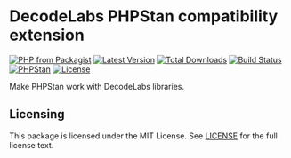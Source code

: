 # DecodeLabs PHPStan compatibility extension

[![PHP from Packagist](https://img.shields.io/packagist/php-v/decodelabs/phpstan-decodelabs?style=flat-square)](https://packagist.org/packages/decodelabs/phpstan-decodelabs)
[![Latest Version](https://img.shields.io/packagist/v/decodelabs/phpstan-decodelabs.svg?style=flat-square)](https://packagist.org/packages/decodelabs/phpstan-decodelabs)
[![Total Downloads](https://img.shields.io/packagist/dt/decodelabs/phpstan-decodelabs.svg?style=flat-square)](https://packagist.org/packages/decodelabs/phpstan-decodelabs)
[![Build Status](https://img.shields.io/travis/decodelabs/phpstan-decodelabs/develop.svg?style=flat-square)](https://travis-ci.org/decodelabs/phpstan-decodelabs)
[![PHPStan](https://img.shields.io/badge/PHPStan-enabled-44CC11.svg?longCache=true&style=flat-square)](https://github.com/phpstan/phpstan)
[![License](https://img.shields.io/packagist/l/decodelabs/phpstan-decodelabs?style=flat-square)](https://packagist.org/packages/decodelabs/phpstan-decodelabs)

Make PHPStan work with DecodeLabs libraries.

## Licensing
This package is licensed under the MIT License. See [LICENSE](./LICENSE) for the full license text.
